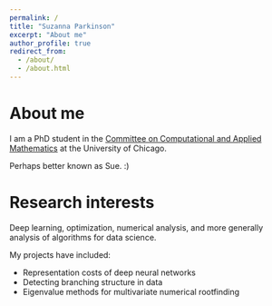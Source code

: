 ```yaml
---
permalink: /
title: "Suzanna Parkinson"
excerpt: "About me"
author_profile: true
redirect_from: 
  - /about/
  - /about.html
---
```


About me
======
I am a PhD student in the [Committee on Computational and Applied Mathematics](https://cam.uchicago.edu) at the University of Chicago. 

Perhaps better known as Sue. :)

Research interests
======
Deep learning, optimization, numerical analysis, and more generally analysis of algorithms for data science. 

My projects have included:
- Representation costs of deep neural networks
- Detecting branching structure in data
- Eigenvalue methods for multivariate numerical rootfinding
